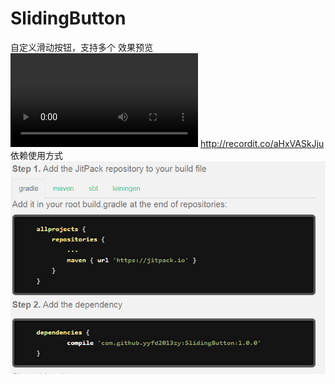 # SlidingButton
自定义滑动按钮，支持多个
效果预览  ![video](https://s3.amazonaws.com/img0.recordit.co/aHxVASkJju.mp4?AWSAccessKeyId=AKIAINSRFOQXTN4DT46A&Expires=1520835138&Signature=M0xgsKf%2FAf%2BIchEr2gI9yNwHYTE%3D) http://recordit.co/aHxVASkJju
依赖使用方式
 ![img](https://github.com/yyfd2013zy/SlidingButton/blob/master/app/src/main/res/drawable/read_first.png)
